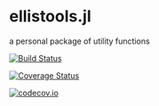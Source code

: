# ellistools.jl

a personal package of utility functions

[![Build Status](https://travis-ci.org/ellisvalentiner/ellistools.jl.svg?branch=master)](https://travis-ci.org/ellisvalentiner/ellistools.jl)

[![Coverage Status](https://coveralls.io/repos/ellisvalentiner/ellistools.jl/badge.svg?branch=master&service=github)](https://coveralls.io/github/ellisvalentiner/ellistools.jl?branch=master)

[![codecov.io](http://codecov.io/github/ellisvalentiner/ellistools.jl/coverage.svg?branch=master)](http://codecov.io/github/ellisvalentiner/ellistools.jl?branch=master)
